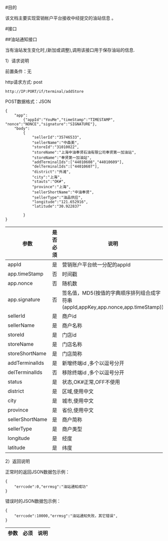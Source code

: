 
#目的

该文档主要实现营销帐户平台接收中经提交的油站信息 。


#接口

##油站通知接口


当有油站发生变化时,(新加或调整),调用该接口用于保存油站的信息.

1）请求说明

前置条件：无

http请求方式: post

    http://IP:PORT/if/terminal/addStore


POST数据格式：JSON

    {
        "app":
            {"appId":"YouMe","timeStamp":"TIMESTAMP", "nonce":"NONCE","signature":"SIGNATURE"},  
        "body":
            {
                "sellerId":"35746533", 
                "sellerName":"中森美", 
                "storeId":"31010022", 
                "storeName":"上海中油奉贤石油有限公司奉贤第一加油站",
                "storeName":"奉贤第一加油站",
                "addTerminalIds":["44010608","44010609"],
				"delTerminalIds":["44010607"],
				"district":"外滩",
				"city":"上海",
				"stauts":"OK#",
				"province":"上海",
                "sellerShortName":"中油奉贤",
                "sellerType":"油品供应",
                "longitude":"121.652916",
                "latitude":"30.922837"

            }
    }  


参数|是否必须|说明
----|----|-----
appId|是|营销账户平台统一分配的appId
app.timeStamp|否|时间戳
app.nonce|否|随机数
app.signature|否|签名值，MD5(按值的字典顺序排列组合成字符串(appId,appKey,app.nonce,app.timeStamp))
sellerId|是|商户id
sellerName|是|商户名称
storeId|是|门店id
storeName|是|门店名称
storeShortName|是|门店简称
addTerminalIds|是|新增终端id ,多个以逗号分开
delTerminalIds|否|移除终端id ,多个以逗号分开
status|是|状态,OK#正常,OFF不使用
district|是|区域,使用中文
city|是|城市,使用中文
province|是|省份,使用中文
sellerShortName|是|商户简称
sellerType|是|商户类型
longitude|是|经度
latitude|是|纬度


2）返回说明

正常时的返回JSON数据包示例：

    {
        "errcode":0,"errmsg":"油站通知成功"
    }

错误时的JSON数据包示例：

    {
        "errcode":10000,"errmsg":"油站通知失败，其它错误",
    }

参数|必须|说明
----|----|----


